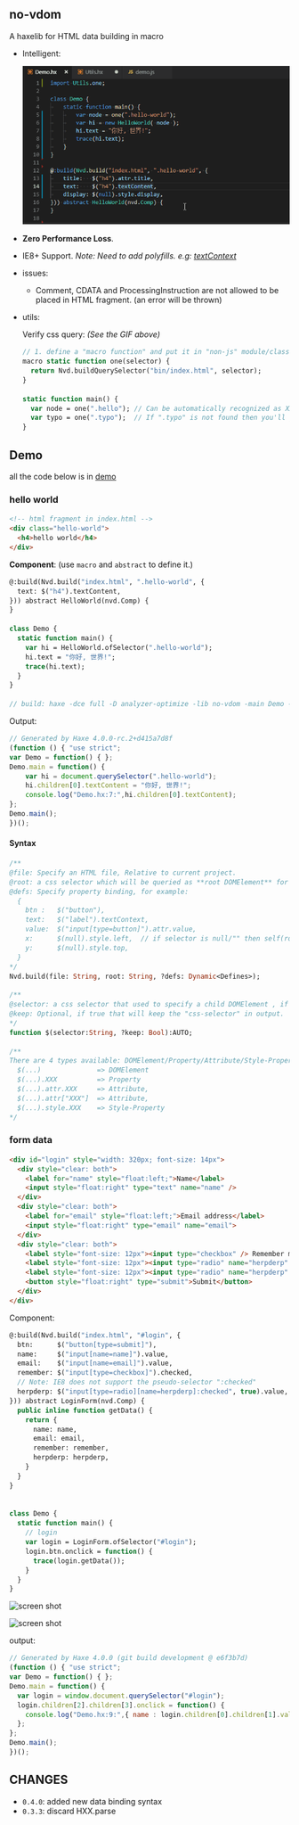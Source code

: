 no-vdom
--------

A haxelib for HTML data building in macro

* Intelligent:

  ![screen shot](demo/demo-3.gif)

* **Zero Performance Loss**.

* IE8+ Support. *Note: Need to add polyfills. e.g: [textContext](http://eligrey.com/blog/post/textcontent-in-ie8)*

* issues:
  - Comment, CDATA and ProcessingInstruction are not allowed to be placed in HTML fragment. (an error will be thrown)

* utils:

  Verify css query: *(See the GIF above)*

  ```haxe
  // 1. define a "macro function" and put it in "non-js" module/class file
  macro static function one(selector) {
    return Nvd.buildQuerySelector("bin/index.html", selector);
  }

  static function main() {
    var node = one(".hello"); // Can be automatically recognized as XXXElement
    var typo = one(".typo");  // If ".typo" is not found then you'll get an error
  }
  ```

## Demo

all the code below is in [demo](demo/Demo.hx?ts=4)

### hello world

```html
<!-- html fragment in index.html -->
<div class="hello-world">
  <h4>hello world</h4>
</div>
```

**Component**: (use `macro` and `abstract` to define it.)

```haxe
@:build(Nvd.build("index.html", ".hello-world", {
  text: $("h4").textContent,
})) abstract HelloWorld(nvd.Comp) {
}

class Demo {
  static function main() {
    var hi = HelloWorld.ofSelector(".hello-world");
    hi.text = "你好, 世界!";
    trace(hi.text);
  }
}

// build: haxe -dce full -D analyzer-optimize -lib no-vdom -main Demo -js demo.js
```

Output:

```js
// Generated by Haxe 4.0.0-rc.2+d415a7d8f
(function () { "use strict";
var Demo = function() { };
Demo.main = function() {
    var hi = document.querySelector(".hello-world");
    hi.children[0].textContent = "你好, 世界!";
    console.log("Demo.hx:7:",hi.children[0].textContent);
};
Demo.main();
})();
```

#### Syntax

```haxe
/**
@file: Specify an HTML file, Relative to current project.
@root: a css selector which will be queried as **root DOMElement** for the Component.
@defs: Specify property binding, for example:
  {
    btn :   $("button"),
    text:   $("label").textContext,
    value:  $("input[type=button]").attr.value,
    x:      $(null).style.left,  // if selector is null/"" then self(root DOMElement).
    y:      $(null).style.top,
  }
*/
Nvd.build(file: String, root: String, ?defs: Dynamic<Defines>);

/**
@selector: a css selector that used to specify a child DOMElement , if null it's represented as root DOMElement.
@keep: Optional, if true that will keep the "css-selector" in output.
*/
function $(selector:String, ?keep: Bool):AUTO;

/**
There are 4 types available: DOMElement/Property/Attribute/Style-Property
  $(...)              => DOMElement
  $(...).XXX          => Property
  $(...).attr.XXX     => Attribute,
  $(...).attr["XXX"]  => Attribute,
  $(...).style.XXX    => Style-Property
*/
```

### form data

```html
<div id="login" style="width: 320px; font-size: 14px">
  <div style="clear: both">
    <label for="name" style="float:left;">Name</label>
    <input style="float:right" type="text" name="name" />
  </div>
  <div style="clear: both">
    <label for="email" style="float:left;">Email address</label>
    <input style="float:right" type="email" name="email">
  </div>
  <div style="clear: both">
    <label style="font-size: 12px"><input type="checkbox" /> Remember me </label>
    <label style="font-size: 12px"><input type="radio" name="herpderp" value="herp" checked="checked" /> Herp </label>
    <label style="font-size: 12px"><input type="radio" name="herpderp" value="derp" /> Derp </label>
    <button style="float:right" type="submit">Submit</button>
  </div>
</div>
```

Component:

```hx
@:build(Nvd.build("index.html", "#login", {
  btn:      $("button[type=submit]"),
  name:     $("input[name=name]").value,
  email:    $("input[name=email]").value,
  remember: $("input[type=checkbox]").checked,
  // Note: IE8 does not support the pseudo-selector ":checked"
  herpderp: $("input[type=radio][name=herpderp]:checked", true).value,
})) abstract LoginForm(nvd.Comp) {
  public inline function getData() {
    return {
      name: name,
      email: email,
      remember: remember,
      herpderp: herpderp,
    }
  }
}


class Demo {
  static function main() {
    // login
    var login = LoginForm.ofSelector("#login");
    login.btn.onclick = function() {
      trace(login.getData());
    }
  }
}
```

![screen shot](demo/demo.gif)

![screen shot](demo/demo-2.gif)

output:

```js
// Generated by Haxe 4.0.0 (git build development @ e6f3b7d)
(function () { "use strict";
var Demo = function() { };
Demo.main = function() {
  var login = window.document.querySelector("#login");
  login.children[2].children[3].onclick = function() {
    console.log("Demo.hx:9:",{ name : login.children[0].children[1].value, email : login.children[1].children[1].value, remember : login.children[2].children[0].children[0].checked, herpderp : login.querySelector("input[type=radio][name=herpderp]:checked").value});
  };
};
Demo.main();
})();
```

## CHANGES

* `0.4.0`: added new data binding syntax
* `0.3.3`: discard HXX.parse
